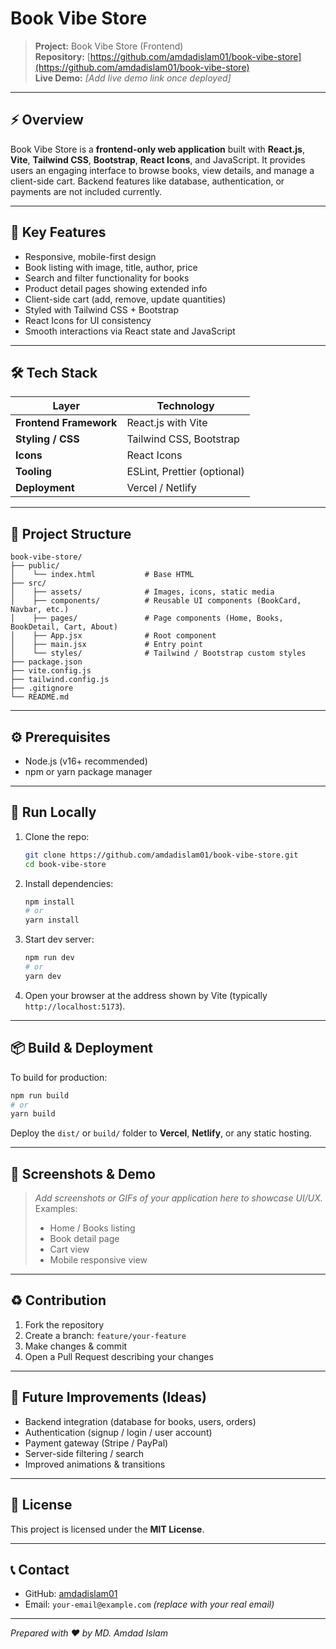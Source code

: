 # Book Vibe Store

> **Project:** Book Vibe Store (Frontend)
> </br>
> **Repository:** [https://github.com/amdadislam01/book-vibe-store](https://github.com/amdadislam01/book-vibe-store)
> </br>
> **Live Demo:** *[Add live demo link once deployed]*

---

## ⚡ Overview

Book Vibe Store is a **frontend-only web application** built with **React.js**, **Vite**, **Tailwind CSS**, **Bootstrap**, **React Icons**, and JavaScript. It provides users an engaging interface to browse books, view details, and manage a client-side cart. Backend features like database, authentication, or payments are not included currently.

---

## 🎯 Key Features

* Responsive, mobile-first design
* Book listing with image, title, author, price
* Search and filter functionality for books
* Product detail pages showing extended info
* Client-side cart (add, remove, update quantities)
* Styled with Tailwind CSS + Bootstrap
* React Icons for UI consistency
* Smooth interactions via React state and JavaScript

---

## 🛠 Tech Stack

| Layer                  | Technology                  |
| ---------------------- | --------------------------- |
| **Frontend Framework** | React.js with Vite          |
| **Styling / CSS**      | Tailwind CSS, Bootstrap     |
| **Icons**              | React Icons                 |
| **Tooling**            | ESLint, Prettier (optional) |
| **Deployment**         | Vercel / Netlify            |

---

## 📁 Project Structure

```
book-vibe-store/
├── public/
│    └── index.html           # Base HTML
├── src/
│    ├── assets/              # Images, icons, static media
│    ├── components/          # Reusable UI components (BookCard, Navbar, etc.)
│    ├── pages/               # Page components (Home, Books, BookDetail, Cart, About)
│    ├── App.jsx              # Root component
│    ├── main.jsx             # Entry point
│    └── styles/              # Tailwind / Bootstrap custom styles
├── package.json
├── vite.config.js
├── tailwind.config.js
├── .gitignore
└── README.md
```

---

## ⚙️ Prerequisites

* Node.js (v16+ recommended)
* npm or yarn package manager

---

## 🚀 Run Locally

1. Clone the repo:

   ```bash
   git clone https://github.com/amdadislam01/book-vibe-store.git
   cd book-vibe-store
   ```

2. Install dependencies:

   ```bash
   npm install
   # or
   yarn install
   ```

3. Start dev server:

   ```bash
   npm run dev
   # or
   yarn dev
   ```

4. Open your browser at the address shown by Vite (typically `http://localhost:5173`).

---

## 📦 Build & Deployment

To build for production:

```bash
npm run build
# or
yarn build
```

Deploy the `dist/` or `build/` folder to **Vercel**, **Netlify**, or any static hosting.

---

## 📸 Screenshots & Demo

> *Add screenshots or GIFs of your application here to showcase UI/UX.*
> Examples:
>
> * Home / Books listing
> * Book detail page
> * Cart view
> * Mobile responsive view

---

## ♻️ Contribution

1. Fork the repository
2. Create a branch: `feature/your-feature`
3. Make changes & commit
4. Open a Pull Request describing your changes

---

## 🚀 Future Improvements (Ideas)

* Backend integration (database for books, users, orders)
* Authentication (signup / login / user account)
* Payment gateway (Stripe / PayPal)
* Server-side filtering / search
* Improved animations & transitions

---

## 📝 License

This project is licensed under the **MIT License**.

---

## 📞 Contact

* GitHub: [amdadislam01](https://github.com/amdadislam01)
* Email: `your-email@example.com` *(replace with your real email)*

---

*Prepared with ❤️ by MD. Amdad Islam*
